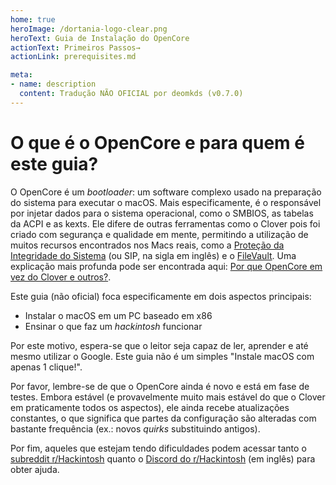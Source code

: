 ```yaml
---
home: true
heroImage: /dortania-logo-clear.png
heroText: Guia de Instalação do OpenCore 
actionText: Primeiros Passos→
actionLink: prerequisites.md

meta:
- name: description
  content: Tradução NÃO OFICIAL por deomkds (v0.7.0)
---
```


# O que é o OpenCore e para quem é este guia?

O OpenCore é um *bootloader*: um software complexo usado na preparação do sistema para executar o macOS. Mais especificamente, é o responsável por injetar dados para o sistema operacional, como o SMBIOS, as tabelas da ACPI e as kexts. Ele difere de outras ferramentas como o Clover pois foi criado com segurança e qualidade em mente, permitindo a utilização de muitos recursos encontrados nos Macs reais, como a [Proteção da Integridade do Sistema](https://support.apple.com/pt-br/HT204899) (ou SIP, na sigla em inglês) e o [FileVault](https://support.apple.com/pt-br/HT204837). Uma explicação mais profunda pode ser encontrada aqui: [Por que OpenCore em vez do Clover e outros?](why-oc.md).

Este guia (não oficial) foca especificamente em dois aspectos principais:

* Instalar o macOS em um PC baseado em x86
* Ensinar o que faz um *hackintosh* funcionar

Por este motivo, espera-se que o leitor seja capaz de ler, aprender e até mesmo utilizar o Google. Este guia não é um simples "Instale macOS com apenas 1 clique!".

Por favor, lembre-se de que o OpenCore ainda é novo e está em fase de testes. Embora estável (e provavelmente muito mais estável do que o Clover em praticamente todos os aspectos), ele ainda recebe atualizações constantes, o que significa que partes da configuração são alteradas com bastante frequência (ex.: novos *quirks* substituindo antigos).

Por fim, aqueles que estejam tendo dificuldades podem acessar tanto o [subreddit r/Hackintosh](https://www.reddit.com/r/hackintosh/) quanto o [Discord do r/Hackintosh](https://discord.gg/u8V7N5C) (em inglês) para obter ajuda.</br></br></br></br>
